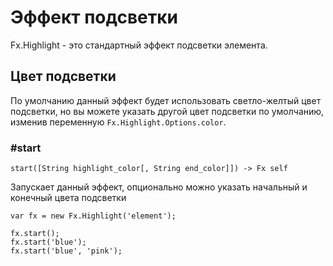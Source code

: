 # Эффект подсветки

Fx.Highlight - это стандартный эффект подсветки элемента.

## Цвет подсветки

По умолчанию данный эффект будет использовать светло-желтый цвет подсветки,
но вы можете указать другой цвет подсветки по умолчанию, изменив переменную
`Fx.Highlight.Options.color`.


### #start

    start([String highlight_color[, String end_color]]) -> Fx self

Запускает данный эффект, опционально можно указать начальный и конечный
цвета подсветки

    var fx = new Fx.Highlight('element');
    
    fx.start();
    fx.start('blue');
    fx.start('blue', 'pink');